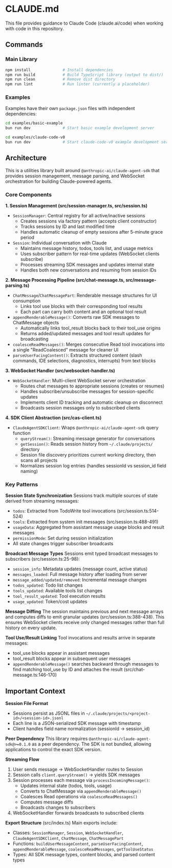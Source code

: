 # CLAUDE.md

This file provides guidance to Claude Code (claude.ai/code) when working with code in this repository.

## Commands

### Main Library
```bash
npm install              # Install dependencies
npm run build            # Build TypeScript library (output to dist/)
npm run clean            # Remove dist directory
npm run lint             # Run linter (currently a placeholder)
```

### Examples
Examples have their own `package.json` files with independent dependencies:
```bash
cd examples/basic-example
bun run dev              # Start basic example development server

cd examples/claude-code-v0
bun run dev              # Start claude-code-v0 example development server
```

## Architecture

This is a utilities library built around `@anthropic-ai/claude-agent-sdk` that provides session management, message parsing, and WebSocket orchestration for building Claude-powered agents.

### Core Components

**1. Session Management (src/session-manager.ts, src/session.ts)**
- `SessionManager`: Central registry for all active/inactive sessions
  - Creates sessions via factory pattern (accepts client constructor)
  - Tracks sessions by ID and last modified time
  - Handles automatic cleanup of empty sessions after 5-minute grace period
- `Session`: Individual conversation with Claude
  - Maintains message history, todos, tools list, and usage metrics
  - Uses subscriber pattern for real-time updates (WebSocket clients subscribe)
  - Processes streaming SDK messages and updates internal state
  - Handles both new conversations and resuming from session IDs

**2. Message Processing Pipeline (src/chat-message.ts, src/message-parsing.ts)**
- `ChatMessage`/`ChatMessagePart`: Renderable message structures for UI consumption
  - Links tool use blocks with their corresponding tool results
  - Each part can carry both content and an optional tool result
- `appendRenderableMessage()`: Converts raw SDK messages to ChatMessage objects
  - Automatically links tool_result blocks back to their tool_use origins
  - Returns added/updated messages and tool result updates for broadcasting
- `coalesceReadMessages()`: Merges consecutive Read tool invocations into a single "ReadCoalesced" message for cleaner UI
- `parseUserFacingContent()`: Extracts structured content (slash commands, IDE selections, diagnostics, interrupts) from text blocks

**3. WebSocket Handler (src/websocket-handler.ts)**
- `WebSocketHandler`: Multi-client WebSocket server orchestration
  - Routes chat messages to appropriate sessions (creates or resumes)
  - Handles subscribe/unsubscribe messages for session-specific updates
  - Implements client ID tracking and automatic cleanup on disconnect
  - Broadcasts session messages only to subscribed clients

**4. SDK Client Abstraction (src/cas-client.ts)**
- `ClaudeAgentSDKClient`: Wraps `@anthropic-ai/claude-agent-sdk` query function
  - `queryStream()`: Streaming message generator for conversations
  - `getSession()`: Reads session history from `~/.claude/projects/` directory
  - Session file discovery prioritizes current working directory, then scans all projects
  - Normalizes session log entries (handles sessionId vs session_id field naming)

### Key Patterns

**Session State Synchronization**
Sessions track multiple sources of state derived from streaming messages:
- `todos`: Extracted from TodoWrite tool invocations (src/session.ts:514-524)
- `tools`: Extracted from system init messages (src/session.ts:488-491)
- `usageData`: Aggregated from assistant message usage blocks and result messages
- `permissionMode`: Set during session initialization
- All state changes trigger subscriber broadcasts

**Broadcast Message Types**
Sessions emit typed broadcast messages to subscribers (src/session.ts:25-98):
- `session_info`: Metadata updates (message count, active status)
- `messages_loaded`: Full message history after loading from server
- `message_added/updated/removed`: Incremental message changes
- `todos_updated`: Todo list changes
- `tools_updated`: Available tools list changes
- `tool_result_updated`: Tool execution results
- `usage_updated`: Token/cost updates

**Message Diffing**
The session maintains previous and next message arrays and computes diffs to emit granular updates (src/session.ts:388-438). This ensures WebSocket clients receive only changed messages rather than full history on every update.

**Tool Use/Result Linking**
Tool invocations and results arrive in separate messages:
- tool_use blocks appear in assistant messages
- tool_result blocks appear in subsequent user messages
- `appendRenderableMessage()` searches backward through messages to find matching tool_use by ID and attaches the result (src/chat-message.ts:146-170)

## Important Context

**Session File Format**
- Sessions persist as JSONL files in `~/.claude/projects/<project-id>/<session-id>.jsonl`
- Each line is a JSON-serialized SDK message with timestamp
- Client handles field name normalization (sessionId → session_id)

**Peer Dependency**
This library requires `@anthropic-ai/claude-agent-sdk@>=0.1.0` as a peer dependency. The SDK is not bundled, allowing applications to control the exact SDK version.

**Streaming Flow**
1. User sends message → WebSocketHandler routes to Session
2. Session calls `client.queryStream()` → yields SDK messages
3. Session processes each message via `processIncomingMessage()`:
   - Updates internal state (todos, tools, usage)
   - Converts to ChatMessage via `appendRenderableMessage()`
   - Coalesces Read operations via `coalesceReadMessages()`
   - Computes message diffs
   - Broadcasts changes to subscribers
4. WebSocketHandler forwards broadcasts to subscribed clients

**Export Structure** (src/index.ts)
Main exports include:
- Classes: `SessionManager`, `Session`, `WebSocketHandler`, `ClaudeAgentSDKClient`, `ChatMessage`, `ChatMessagePart`
- Functions: `buildUserMessageContent`, `parseUserFacingContent`, `appendRenderableMessage`, `coalesceReadMessages`, `getToolUseStatus`
- Types: All SDK message types, content blocks, and parsed content types
